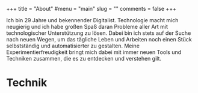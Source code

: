 +++
title = "About"
#menu = "main"
slug = ""
comments = false
+++
 
Ich bin 29 Jahre und bekennender Digitalist. Technologie macht mich neugierig und ich habe großen Spaß daran Probleme aller Art mit technologischer Unterstützung zu lösen. Dabei bin ich stets auf der Suche nach neuen Wegen, um das tägliche Leben und Arbeiten noch einen Stück selbstständig und automatisierter zu gestalten. Meine Experimentierfreudigkeit bringt mich dabei mit immer neuen Tools und Techniken zusammen, die es zu entdecken und verstehen gilt.  


# Technik


